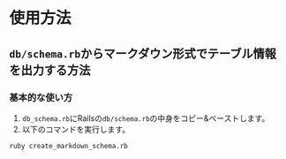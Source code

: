 # 使用方法

## `db/schema.rb`からマークダウン形式でテーブル情報を出力する方法

### 基本的な使い方

1. `db_schema.rb`にRailsの`db/schema.rb`の中身をコピー&ペーストします。
2. 以下のコマンドを実行します。

```sh
ruby create_markdown_schema.rb
```
